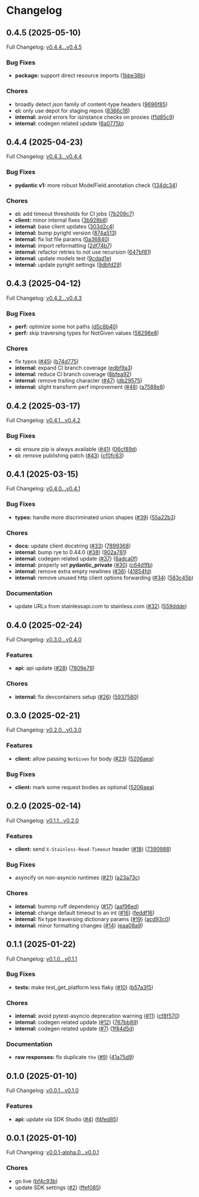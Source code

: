 # Changelog

## 0.4.5 (2025-05-10)

Full Changelog: [v0.4.4...v0.4.5](https://github.com/SigmaEf5ect/sigma-sdk-python/compare/v0.4.4...v0.4.5)

### Bug Fixes

* **package:** support direct resource imports ([1bbe38b](https://github.com/SigmaEf5ect/sigma-sdk-python/commit/1bbe38bccdaf96cb93f05156dfad63327fb75251))


### Chores

* broadly detect json family of content-type headers ([9696f85](https://github.com/SigmaEf5ect/sigma-sdk-python/commit/9696f854bd8a11d3a9f4588b705a14df241eee7d))
* **ci:** only use depot for staging repos ([8366c18](https://github.com/SigmaEf5ect/sigma-sdk-python/commit/8366c18776e9721d11e1ed59da191cd671a57ad2))
* **internal:** avoid errors for isinstance checks on proxies ([f1d85c9](https://github.com/SigmaEf5ect/sigma-sdk-python/commit/f1d85c9bca13aeb16c4ac555d11082f61f4e1d39))
* **internal:** codegen related update ([6a0775b](https://github.com/SigmaEf5ect/sigma-sdk-python/commit/6a0775b1b7c926d86021190093c55013339a758e))

## 0.4.4 (2025-04-23)

Full Changelog: [v0.4.3...v0.4.4](https://github.com/SigmaEf5ect/sigma-sdk-python/compare/v0.4.3...v0.4.4)

### Bug Fixes

* **pydantic v1:** more robust ModelField.annotation check ([134dc34](https://github.com/SigmaEf5ect/sigma-sdk-python/commit/134dc346e742959c0862d76913484a8e83fd475a))


### Chores

* **ci:** add timeout thresholds for CI jobs ([7b209c7](https://github.com/SigmaEf5ect/sigma-sdk-python/commit/7b209c7c095ac13a523f018bedc33acfd9f82eac))
* **client:** minor internal fixes ([3b928b8](https://github.com/SigmaEf5ect/sigma-sdk-python/commit/3b928b8471e7fc7f6b078f14906b50baae8c72b9))
* **internal:** base client updates ([303d2c4](https://github.com/SigmaEf5ect/sigma-sdk-python/commit/303d2c410aeeade045f418c132ab4c47d7890a78))
* **internal:** bump pyright version ([874a513](https://github.com/SigmaEf5ect/sigma-sdk-python/commit/874a5136c47b658ada9f86a9d02c6e0975f12dda))
* **internal:** fix list file params ([0a36840](https://github.com/SigmaEf5ect/sigma-sdk-python/commit/0a36840b106d34bb029117fa616bb4ef48c95968))
* **internal:** import reformatting ([2df74b7](https://github.com/SigmaEf5ect/sigma-sdk-python/commit/2df74b77278e7b491302414ac1eb3f5267142bfc))
* **internal:** refactor retries to not use recursion ([647bf81](https://github.com/SigmaEf5ect/sigma-sdk-python/commit/647bf8133a97063e476f68fff62ea155079700e5))
* **internal:** update models test ([9cdad1e](https://github.com/SigmaEf5ect/sigma-sdk-python/commit/9cdad1e769938c8c1b79ff125a9e21753dcfeb87))
* **internal:** update pyright settings ([9dbfd29](https://github.com/SigmaEf5ect/sigma-sdk-python/commit/9dbfd2979a94fc15374126e2c260693c0051b402))

## 0.4.3 (2025-04-12)

Full Changelog: [v0.4.2...v0.4.3](https://github.com/SigmaEf5ect/sigma-sdk-python/compare/v0.4.2...v0.4.3)

### Bug Fixes

* **perf:** optimize some hot paths ([d5c8b40](https://github.com/SigmaEf5ect/sigma-sdk-python/commit/d5c8b40176f2c0dcf2fce6e13c2cc8f9ff537c10))
* **perf:** skip traversing types for NotGiven values ([58298e8](https://github.com/SigmaEf5ect/sigma-sdk-python/commit/58298e8109368628361d526738bb8ac8da3816bf))


### Chores

* fix typos ([#45](https://github.com/SigmaEf5ect/sigma-sdk-python/issues/45)) ([b74d775](https://github.com/SigmaEf5ect/sigma-sdk-python/commit/b74d775eb684311f53511bc691706d81eaf1187f))
* **internal:** expand CI branch coverage ([edbf9a3](https://github.com/SigmaEf5ect/sigma-sdk-python/commit/edbf9a301ea1bf763b36e2795e2ff049ef4f5787))
* **internal:** reduce CI branch coverage ([8bfea92](https://github.com/SigmaEf5ect/sigma-sdk-python/commit/8bfea923cde8aab2da952b8517b6da03382e033d))
* **internal:** remove trailing character ([#47](https://github.com/SigmaEf5ect/sigma-sdk-python/issues/47)) ([db29575](https://github.com/SigmaEf5ect/sigma-sdk-python/commit/db29575f35df93a4211a5d9402cea30deefb9d10))
* **internal:** slight transform perf improvement ([#48](https://github.com/SigmaEf5ect/sigma-sdk-python/issues/48)) ([a7588e8](https://github.com/SigmaEf5ect/sigma-sdk-python/commit/a7588e870f2e867e1464bf3a54c010f5e98c5866))

## 0.4.2 (2025-03-17)

Full Changelog: [v0.4.1...v0.4.2](https://github.com/SigmaEf5ect/sigma-sdk-python/compare/v0.4.1...v0.4.2)

### Bug Fixes

* **ci:** ensure pip is always available ([#41](https://github.com/SigmaEf5ect/sigma-sdk-python/issues/41)) ([06cf89d](https://github.com/SigmaEf5ect/sigma-sdk-python/commit/06cf89d546387a5b227f82b58de6caac8ea1e3dd))
* **ci:** remove publishing patch ([#43](https://github.com/SigmaEf5ect/sigma-sdk-python/issues/43)) ([cf0fc63](https://github.com/SigmaEf5ect/sigma-sdk-python/commit/cf0fc63a80126a20a17d0f573148fd44949ad9bc))

## 0.4.1 (2025-03-15)

Full Changelog: [v0.4.0...v0.4.1](https://github.com/SigmaEf5ect/sigma-sdk-python/compare/v0.4.0...v0.4.1)

### Bug Fixes

* **types:** handle more discriminated union shapes ([#39](https://github.com/SigmaEf5ect/sigma-sdk-python/issues/39)) ([55a22b3](https://github.com/SigmaEf5ect/sigma-sdk-python/commit/55a22b3d9628535a44fee23889a65cae9fc50674))


### Chores

* **docs:** update client docstring ([#33](https://github.com/SigmaEf5ect/sigma-sdk-python/issues/33)) ([7899368](https://github.com/SigmaEf5ect/sigma-sdk-python/commit/7899368ef9cc1759e24b4d31e024542ab9db881a))
* **internal:** bump rye to 0.44.0 ([#38](https://github.com/SigmaEf5ect/sigma-sdk-python/issues/38)) ([902a781](https://github.com/SigmaEf5ect/sigma-sdk-python/commit/902a7811a1e08e61956ddced70a7a4f1bf407bce))
* **internal:** codegen related update ([#37](https://github.com/SigmaEf5ect/sigma-sdk-python/issues/37)) ([6adca0f](https://github.com/SigmaEf5ect/sigma-sdk-python/commit/6adca0f856aa41ec4239eceb7d3b5e956ce9b943))
* **internal:** properly set __pydantic_private__ ([#30](https://github.com/SigmaEf5ect/sigma-sdk-python/issues/30)) ([c64d1fb](https://github.com/SigmaEf5ect/sigma-sdk-python/commit/c64d1fb8d4b3db9e50b08df773c49884e3d1877f))
* **internal:** remove extra empty newlines ([#36](https://github.com/SigmaEf5ect/sigma-sdk-python/issues/36)) ([41854fd](https://github.com/SigmaEf5ect/sigma-sdk-python/commit/41854fdbf818cb41c8ab2e0162106f1d00aaa2e5))
* **internal:** remove unused http client options forwarding ([#34](https://github.com/SigmaEf5ect/sigma-sdk-python/issues/34)) ([583c45b](https://github.com/SigmaEf5ect/sigma-sdk-python/commit/583c45b5c68303a9a09158192522c3fe5ae5886c))


### Documentation

* update URLs from stainlessapi.com to stainless.com ([#32](https://github.com/SigmaEf5ect/sigma-sdk-python/issues/32)) ([559ddde](https://github.com/SigmaEf5ect/sigma-sdk-python/commit/559dddefe42ba19e1b6aa4e333fc5cd4cf6bf322))

## 0.4.0 (2025-02-24)

Full Changelog: [v0.3.0...v0.4.0](https://github.com/SigmaEf5ect/sigma-sdk-python/compare/v0.3.0...v0.4.0)

### Features

* **api:** api update ([#28](https://github.com/SigmaEf5ect/sigma-sdk-python/issues/28)) ([7809e79](https://github.com/SigmaEf5ect/sigma-sdk-python/commit/7809e79ba55bb3b75c53cdc17b2f7ab40a364a7f))


### Chores

* **internal:** fix devcontainers setup ([#26](https://github.com/SigmaEf5ect/sigma-sdk-python/issues/26)) ([5937580](https://github.com/SigmaEf5ect/sigma-sdk-python/commit/5937580009ce2f08dc851e1303aaac678abbe9e6))

## 0.3.0 (2025-02-21)

Full Changelog: [v0.2.0...v0.3.0](https://github.com/SigmaEf5ect/sigma-sdk-python/compare/v0.2.0...v0.3.0)

### Features

* **client:** allow passing `NotGiven` for body ([#23](https://github.com/SigmaEf5ect/sigma-sdk-python/issues/23)) ([5206aea](https://github.com/SigmaEf5ect/sigma-sdk-python/commit/5206aea5288d86d1165e1cf2be1e0c5b04437f60))


### Bug Fixes

* **client:** mark some request bodies as optional ([5206aea](https://github.com/SigmaEf5ect/sigma-sdk-python/commit/5206aea5288d86d1165e1cf2be1e0c5b04437f60))

## 0.2.0 (2025-02-14)

Full Changelog: [v0.1.1...v0.2.0](https://github.com/SigmaEf5ect/sigma-sdk-python/compare/v0.1.1...v0.2.0)

### Features

* **client:** send `X-Stainless-Read-Timeout` header ([#18](https://github.com/SigmaEf5ect/sigma-sdk-python/issues/18)) ([7390988](https://github.com/SigmaEf5ect/sigma-sdk-python/commit/73909887d03bc31ab1de57a5bed8ff17fe2ebcaf))


### Bug Fixes

* asyncify on non-asyncio runtimes ([#21](https://github.com/SigmaEf5ect/sigma-sdk-python/issues/21)) ([a23a73c](https://github.com/SigmaEf5ect/sigma-sdk-python/commit/a23a73cbf896b5b67f8205b65d93ea8d126ec580))


### Chores

* **internal:** bummp ruff dependency ([#17](https://github.com/SigmaEf5ect/sigma-sdk-python/issues/17)) ([aaf96ed](https://github.com/SigmaEf5ect/sigma-sdk-python/commit/aaf96ed10e589e8c7ce9abaf901b0a81a7274778))
* **internal:** change default timeout to an int ([#16](https://github.com/SigmaEf5ect/sigma-sdk-python/issues/16)) ([feddf16](https://github.com/SigmaEf5ect/sigma-sdk-python/commit/feddf163d12fe0ae96c0fa8d23b0b7534f5a6bf1))
* **internal:** fix type traversing dictionary params ([#19](https://github.com/SigmaEf5ect/sigma-sdk-python/issues/19)) ([acd93c0](https://github.com/SigmaEf5ect/sigma-sdk-python/commit/acd93c090fc7678a6410f98a27ecc55e3221453e))
* **internal:** minor formatting changes ([#14](https://github.com/SigmaEf5ect/sigma-sdk-python/issues/14)) ([eaa08a9](https://github.com/SigmaEf5ect/sigma-sdk-python/commit/eaa08a939ebf374ea8961b21745601d0fdcaf679))

## 0.1.1 (2025-01-22)

Full Changelog: [v0.1.0...v0.1.1](https://github.com/SigmaEf5ect/sigma-sdk-python/compare/v0.1.0...v0.1.1)

### Bug Fixes

* **tests:** make test_get_platform less flaky ([#10](https://github.com/SigmaEf5ect/sigma-sdk-python/issues/10)) ([b57a3f5](https://github.com/SigmaEf5ect/sigma-sdk-python/commit/b57a3f5d8a3e85653fe62ae8b97ff4d2135dc54e))


### Chores

* **internal:** avoid pytest-asyncio deprecation warning ([#11](https://github.com/SigmaEf5ect/sigma-sdk-python/issues/11)) ([cf8f570](https://github.com/SigmaEf5ect/sigma-sdk-python/commit/cf8f5703d338c7d8cbfaba7817170f8227ce9b00))
* **internal:** codegen related update ([#12](https://github.com/SigmaEf5ect/sigma-sdk-python/issues/12)) ([767bb89](https://github.com/SigmaEf5ect/sigma-sdk-python/commit/767bb89ece9430cfe0d46f03c14e2a85092f4b0a))
* **internal:** codegen related update ([#7](https://github.com/SigmaEf5ect/sigma-sdk-python/issues/7)) ([1f84d5d](https://github.com/SigmaEf5ect/sigma-sdk-python/commit/1f84d5dcd5b094379bacca0d2ad5b42a3e12ec1c))


### Documentation

* **raw responses:** fix duplicate `the` ([#9](https://github.com/SigmaEf5ect/sigma-sdk-python/issues/9)) ([41a75d9](https://github.com/SigmaEf5ect/sigma-sdk-python/commit/41a75d9f2b4fa2ad20eb86786aab623079aecab3))

## 0.1.0 (2025-01-10)

Full Changelog: [v0.0.1...v0.1.0](https://github.com/SigmaEf5ect/sigma-sdk-python/compare/v0.0.1...v0.1.0)

### Features

* **api:** update via SDK Studio ([#4](https://github.com/SigmaEf5ect/sigma-sdk-python/issues/4)) ([f4fed85](https://github.com/SigmaEf5ect/sigma-sdk-python/commit/f4fed85f8573cbd8deabb6df3d31b8329e9f8937))

## 0.0.1 (2025-01-10)

Full Changelog: [v0.0.1-alpha.0...v0.0.1](https://github.com/SigmaEf5ect/sigma-sdk-python/compare/v0.0.1-alpha.0...v0.0.1)

### Chores

* go live ([bf4c93b](https://github.com/SigmaEf5ect/sigma-sdk-python/commit/bf4c93b2d494b045ee12abbef4c4b41352273113))
* update SDK settings ([#2](https://github.com/SigmaEf5ect/sigma-sdk-python/issues/2)) ([ffef085](https://github.com/SigmaEf5ect/sigma-sdk-python/commit/ffef0859dcb7380acb7ede0c418816cd7166a10c))
